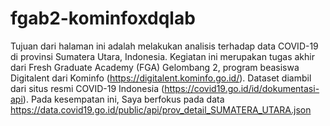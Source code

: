 # fgab2-kominfoxdqlab
Tujuan dari halaman ini adalah melakukan analisis terhadap data COVID-19 di provinsi Sumatera Utara, Indonesia. Kegiatan ini merupakan tugas akhir dari Fresh Graduate Academy (FGA) Gelombang 2, program beasiswa Digitalent dari Kominfo (https://digitalent.kominfo.go.id/). Dataset diambil dari situs resmi COVID-19 Indonesia (https://covid19.go.id/id/dokumentasi-api). Pada kesempatan ini, Saya berfokus pada data https://data.covid19.go.id/public/api/prov_detail_SUMATERA_UTARA.json

